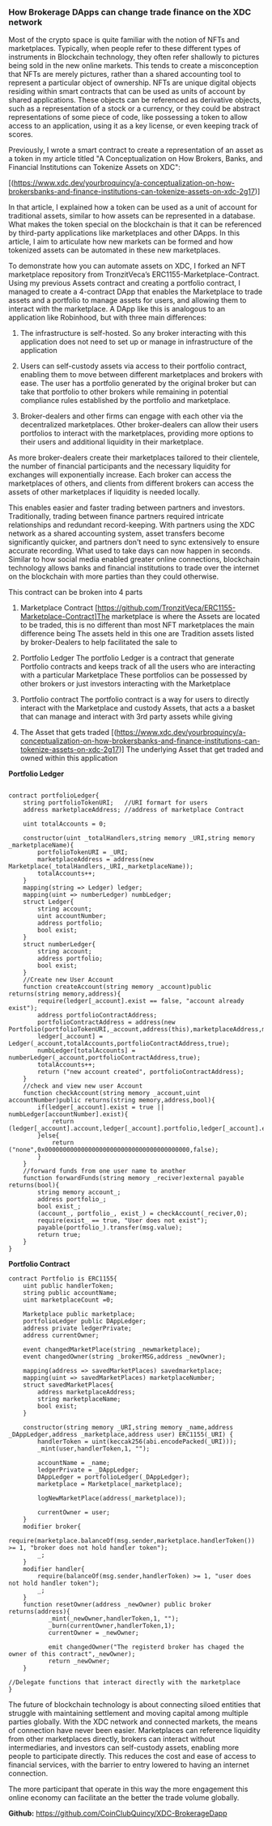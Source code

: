 ### How Brokerage DApps can change trade finance on the XDC network

Most of the crypto space is quite familiar with the notion of NFTs and marketplaces. Typically, when people refer to these different types of instruments in Blockchain technology, they often refer shallowly to pictures being sold in the new online markets. This tends to create a misconception that NFTs are merely pictures, rather than a shared accounting tool to represent a particular object of ownership. NFTs are unique digital objects residing within smart contracts that can be used as units of account by shared applications. These objects can be referenced as derivative objects, such as a representation of a stock or a currency, or they could be abstract representations of some piece of code, like possessing a token to allow access to an application, using it as a key license, or even keeping track of scores.

Previously, I wrote a smart contract to create a representation of an asset as a token in my article titled "A Conceptualization on How Brokers, Banks, and Financial Institutions can Tokenize Assets on XDC": 

[(https://www.xdc.dev/yourbroquincy/a-conceptualization-on-how-brokersbanks-and-finance-institutions-can-tokenize-assets-on-xdc-2g17)]

In that article, I explained how a token can be used as a unit of account for traditional assets, similar to how assets can be represented in a database. What makes the token special on the blockchain is that it can be referenced by third-party applications like marketplaces and other DApps. In this article, I aim to articulate how new markets can be formed and how tokenized assets can be automated in these new marketplaces.

To demonstrate how you can automate assets on XDC, I forked an NFT marketplace repository from TronzitVeca’s ERC1155-Marketplace-Contract. Using my previous Assets contract and creating a portfolio contract, I managed to create a 4-contract DApp that enables the Marketplace to trade assets and a portfolio to manage assets for users, and allowing them to interact with the marketplace.
A DApp like this is analogous to an application like Robinhood, but with three main differences:

1. The infrastructure is self-hosted. So any broker interacting with this application does not need to set up or manage in infrastructure of the application


2. Users can self-custody assets via access to their portfolio contract, enabling them to move between different marketplaces and brokers with ease. The user has a portfolio generated by the original broker but can take that portfolio to other brokers while remaining in potential compliance rules established by the portfolio and marketplace.


3. Broker-dealers and other firms can engage with each other via the decentralized marketplaces. Other broker-dealers can allow their users portfolios to interact with the marketplaces, providing more options to their users and additional liquidity in their marketplace.

As more broker-dealers create their marketplaces tailored to their clientele, the number of financial participants and the necessary liquidity for exchanges will exponentially increase. Each broker can access the marketplaces of others, and clients from different brokers can access the assets of other marketplaces if liquidity is needed locally. 

This enables easier and faster trading between partners and investors. Traditionally, trading between finance partners required intricate relationships and redundant record-keeping. With partners using the XDC network as a shared accounting system, asset transfers become significantly quicker, and partners don't need to sync extensively to ensure accurate recording. What used to take days can now happen in seconds.
Similar to how social media enabled greater online connections, blockchain technology allows banks and financial institutions to trade over the internet on the blockchain with more parties than they could otherwise.


This contract can be broken into 4 parts
1. Marketplace Contract [https://github.com/TronzitVeca/ERC1155-Marketplace-Contract]The marketplace is where the Assets are located to be traded, this is no different than most NFT marketplaces the main difference being The assets held in this one are Tradition assets listed by broker-Dealers to help facilitated the sale to 

2. Portfolio Ledger
The portfolio Ledger is a contract that generate Portfolio contracts and keeps track of all the users who are interacting with a particular Marketplace These portfolios can be possessed by other brokers or just investors interacting with the Marketplace

3. Portfolio contract
The portfolio contract is a way for users to directly interact with the Marketplace and custody Assets, that acts a a basket that can manage and interact with 3rd party assets while giving 

4. The Asset that gets traded [(https://www.xdc.dev/yourbroquincy/a-conceptualization-on-how-brokersbanks-and-finance-institutions-can-tokenize-assets-on-xdc-2g17)] The underlying Asset that get traded and owned within this application


**Portfolio Ledger**

```solidity

contract portfolioLedger{
    string portfolioTokenURI;   //URI formart for users
    address marketplaceAddress; //address of marketplace Contract

    uint totalAccounts = 0;
    
    constructor(uint _totalHandlers,string memory _URI,string memory _marketplaceName){
        portfolioTokenURI = _URI;
        marketplaceAddress = address(new Marketplace(_totalHandlers,_URI,_marketplaceName));
        totalAccounts++;
    }
    mapping(string => Ledger) ledger;
    mapping(uint => numberLedger) numbLedger;
    struct Ledger{
        string account;
        uint accountNumber;
        address portfolio;
        bool exist;
    }
    struct numberLedger{
        string account;
        address portfolio;  
        bool exist; 
    }
    //Create new User Account
    function createAccount(string memory _account)public returns(string memory,address){
        require(ledger[_account].exist == false, "account already exist");
        address portfolioContractAddress; 
        portfolioContractAddress = address(new Portfolio(portfolioTokenURI,_account,address(this),marketplaceAddress,msg.sender));
        ledger[_account] = Ledger(_account,totalAccounts,portfolioContractAddress,true);
        numbLedger[totalAccounts] = numberLedger(_account,portfolioContractAddress,true);
        totalAccounts++;
        return ("new account created", portfolioContractAddress);
    }
    //check and view new user Account
    function checkAccount(string memory _account,uint accountNumber)public returns(string memory,address,bool){
        if(ledger[_account].exist = true || numbLedger[accountNumber].exist){
            return (ledger[_account].account,ledger[_account].portfolio,ledger[_account].exist);
        }else{
            return ("none",0x0000000000000000000000000000000000000000,false);
        }
    }
    //forward funds from one user name to another
    function forwardFunds(string memory _reciver)external payable returns(bool){
        string memory account_;
        address portfolio_;
        bool exist_;
        (account_, portfolio_, exist_) = checkAccount(_reciver,0);
        require(exist_ == true, "User does not exist");
        payable(portfolio_).transfer(msg.value);
        return true;
    }
}
```



**Portfolio Contract**

```solidity
contract Portfolio is ERC1155{
    uint public handlerToken;
    string public accountName;
    uint marketplaceCount =0;

    Marketplace public marketplace;
    portfolioLedger public DAppLedger;
    address private ledgerPrivate;
    address currentOwner;

    event changedMarketPlace(string _newmarketplace);
    event changedOwner(string _brokerMSG,address _newOwner);

    mapping(address => savedMarketPlaces) savedmarketplace;
    mapping(uint => savedMarketPlaces) marketplaceNumber;
    struct savedMarketPlaces{
        address marketplaceAddress;
        string marketplaceName;
        bool exist;
    }

    constructor(string memory _URI,string memory _name,address _DAppLedger,address _marketplace,address user) ERC1155(_URI) {
        handlerToken = uint(keccak256(abi.encodePacked(_URI)));
        _mint(user,handlerToken,1, "");

        accountName = _name;
        ledgerPrivate = _DAppLedger;
        DAppLedger = portfolioLedger(_DAppLedger);
        marketplace = Marketplace(_marketplace);
        
        logNewMarketPlace(address(_marketplace));
        
        currentOwner = user;
    }
    modifier broker{
        require(marketplace.balanceOf(msg.sender,marketplace.handlerToken()) >= 1, "broker does not hold handler token");
        _;
    }
    modifier handler{
        require(balanceOf(msg.sender,handlerToken) >= 1, "user does not hold handler token");
        _;
    }
    function resetOwner(address _newOwner) public broker returns(address){
           _mint(_newOwner,handlerToken,1, "");
           _burn(currentOwner,handlerToken,1);
           currentOwner = _newOwner;

           emit changedOwner("The registerd broker has chaged the owner of this contract",_newOwner);
           return _newOwner;
    }

//Delegate functions that interact directly with the marketplace
}
```

The future of blockchain technology is about connecting siloed entities that struggle with maintaining settlement and moving capital among multiple parties globally. With the XDC network and connected markets, the means of connection have never been easier. Marketplaces can reference liquidity from other marketplaces directly, brokers can interact without intermediaries, and investors can self-custody assets, enabling more people to participate directly. This reduces the cost and ease of access to financial services, with the barrier to entry lowered to having an internet connection.

The more participant that operate in this way the more engagement this online economy can facilitate an the better the trade volume globally.


**Github:** https://github.com/CoinClubQuincy/XDC-BrokerageDapp